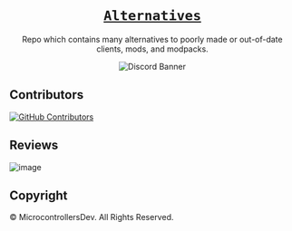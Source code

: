<div align="center">

# [`Alternatives`](https://alternatives.microcontrollers.dev)

Repo which contains many
alternatives to poorly made
or out-of-date clients, mods,
and modpacks.

![Discord Banner](https://discordapp.com/api/guilds/778792141932986398/widget.png?style=banner2)

</div>

## Contributors

[![GitHub Contributors](https://contrib.rocks/image?repo=MicrocontrollersDev/Alternatives)](https://alternatives.microcontrollers.dev/contributors)

## Reviews

![image](https://user-images.githubusercontent.com/66657148/233866045-91740fb6-47f9-4715-95a1-189bf4221e82.png)

## Copyright

© MicrocontrollersDev. All Rights Reserved.
